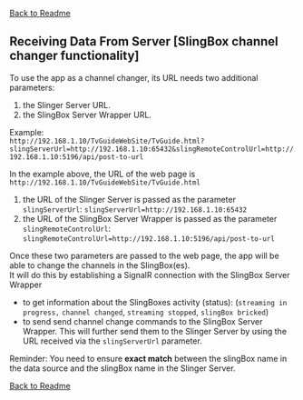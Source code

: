 ﻿[Back to Readme](../Readme.md#how-is-the-app-getting-data)

## Receiving Data From Server [SlingBox channel changer functionality]

To use the app as a channel changer, its URL needs two additional parameters:
1. the Slinger Server URL.
2. the SlingBox Server Wrapper URL.


Example:<br />
`http://192.168.1.10/TvGuideWebSite/TvGuide.html?slingServerUrl=http://192.168.1.10:65432&slingRemoteControlUrl=http://192.168.1.10:5196/api/post-to-url`

In the example above, the URL of the web page is `http://192.168.1.10/TvGuideWebSite/TvGuide.html`
1. the URL of the Slinger Server is passed as the parameter `slingServerUrl`: `slingServerUrl=http://192.168.1.10:65432`
2. the URL of the SlingBox Server Wrapper is passed as the parameter `slingRemoteControlUrl`: `slingRemoteControlUrl=http://192.168.1.10:5196/api/post-to-url`


Once these two parameters are passed to the web page, the app will be able to change the channels in the SlingBox(es).<br />
It will do this by establishing a SignalR connection with the SlingBox Server Wrapper
- to get information about the SlingBoxes activity (status): (`streaming in progress,` `channel changed`, `streaming stopped`, `slingBox bricked`)
- to send send channel change commands to the SlingBox Server Wrapper. This will further send them to the Slinger Server by using the URL received via the `slingServerUrl` parameter.<br />


Reminder: You need to ensure **exact match** between the slingBox name in the data source and the slingBox name in the Slinger Server.<br />


[Back to Readme](../Readme.md#how-is-the-app-getting-data)